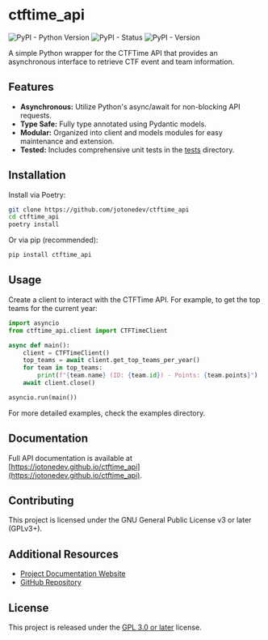 # ctftime_api

![PyPI - Python Version](https://img.shields.io/pypi/pyversions/ctftime_api?link=https%3A%2F%2Fpypi.org%2Fproject%2Fctftime_api%2F)
![PyPI - Status](https://img.shields.io/pypi/status/ctftime_api?link=https%3A%2F%2Fpypi.org%2Fproject%2Fctftime_api%2F)
![PyPI - Version](https://img.shields.io/pypi/v/ctftime_api?link=https%3A%2F%2Fpypi.org%2Fproject%2Fctftime_api%2F)

A simple Python wrapper for the CTFTime API that provides an asynchronous interface to retrieve CTF event and team information.

## Features

- **Asynchronous:** Utilize Python's async/await for non-blocking API requests.
- **Type Safe:** Fully type annotated using Pydantic models.
- **Modular:** Organized into client and models modules for easy maintenance and extension.
- **Tested:** Includes comprehensive unit tests in the [tests](tests/) directory.

## Installation

Install via Poetry:

```sh
git clone https://github.com/jotonedev/ctftime_api
cd ctftime_api
poetry install
```

Or via pip (recommended):

```sh
pip install ctftime_api
```

## Usage

Create a client to interact with the CTFTime API. For example, to get the top teams for the current year:

```python
import asyncio
from ctftime_api.client import CTFTimeClient

async def main():
    client = CTFTimeClient()
    top_teams = await client.get_top_teams_per_year()
    for team in top_teams:
        print(f"{team.name} (ID: {team.id}) - Points: {team.points}")
    await client.close()

asyncio.run(main())
```

For more detailed examples, check the examples directory.

## Documentation

Full API documentation is available at [https://jotonedev.github.io/ctftime_api](https://jotonedev.github.io/ctftime_api).

## Contributing

This project is licensed under the GNU General Public License v3 or later (GPLv3+).

## Additional Resources

- [Project Documentation Website](https://jotonedev.github.io/ctftime_api)
- [GitHub Repository](https://github.com/jotonedev/ctftime_api)

## License

This project is released under the [GPL 3.0 or later](LICENSE) license.
